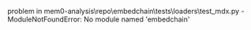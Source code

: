 problem in mem0-analysis\repo\embedchain\tests\loaders\test_mdx.py - ModuleNotFoundError: No module named 'embedchain'
